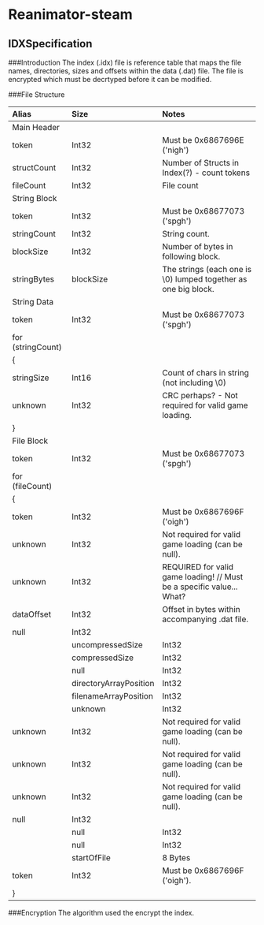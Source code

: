 # Reanimator-steam

## IDXSpecification
###Introduction
The index (.idx) file is reference table that maps the file names, directories, sizes and offsets within the data (.dat) file. The file is encrypted which must be decrtyped before it can be modified.

###File Structure

| Alias | Size | Notes |
|:----------|:---------|:----------|
| Main Header |
| token | Int32 | Must be 0x6867696E ('nigh') |
| structCount | Int32 | Number of Structs in Index(?) - count tokens |
| fileCount | Int32 | File count |
| String Block |
| token | Int32 | Must be 0x68677073 ('spgh') |
| stringCount | Int32 | String count. |
| blockSize | Int32 | Number of bytes in following block. |
| stringBytes | blockSize | The strings (each one is \0) lumped together as one big block. |
| String Data |
| token | Int32 | Must be 0x68677073 ('spgh') |
| for (stringCount) |
| { |
| stringSize | Int16 | Count of chars in string (not including \0) |
| unknown | Int32 | CRC perhaps? - Not required for valid game loading. |
| } |
| File Block |
| token | Int32 | Must be 0x68677073 ('spgh') |
| for (fileCount) |
| { |
| token | Int32 | Must be 0x6867696F ('oigh') |
| unknown | Int32 | Not required for valid game loading (can be null). |
| unknown | Int32 | REQUIRED for valid game loading! // Must be a specific value... What? |
| dataOffset | Int32 | Offset in bytes within accompanying .dat file. |
| null | Int32 |
| | uncompressedSize | Int32 |
| | compressedSize | Int32 |
| | null | Int32 |
| | directoryArrayPosition | Int32 |
| | filenameArrayPosition | Int32 |
| | unknown | Int32 | REQUIRED for valid game loading! // Game clears .idx and .dat if null (can be anything but null). |
| unknown | Int32 | Not required for valid game loading (can be null). |
| unknown | Int32 | Not required for valid game loading (can be null). |
| unknown | Int32 | Not required for valid game loading (can be null). |
| null | Int32 |
| | null | Int32 |
| | null | Int32 |
| | startOfFile | 8 Bytes |First 8 bytes of said file. - Not required for valid game loading (can be null). |
| token | Int32 | Must be 0x6867696F ('oigh'). |
| } |


###Encryption
The algorithm used the encrypt the index.


